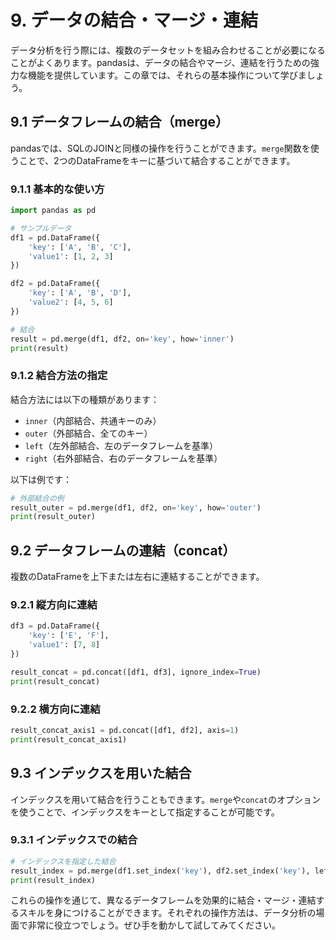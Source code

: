 # 9. データの結合・マージ・連結

データ分析を行う際には、複数のデータセットを組み合わせることが必要になることがよくあります。pandasは、データの結合やマージ、連結を行うための強力な機能を提供しています。この章では、それらの基本操作について学びましょう。

## 9.1 データフレームの結合（merge）

pandasでは、SQLのJOINと同様の操作を行うことができます。`merge`関数を使うことで、2つのDataFrameをキーに基づいて結合することができます。

### 9.1.1 基本的な使い方

```python
import pandas as pd

# サンプルデータ
df1 = pd.DataFrame({
    'key': ['A', 'B', 'C'],
    'value1': [1, 2, 3]
})

df2 = pd.DataFrame({
    'key': ['A', 'B', 'D'],
    'value2': [4, 5, 6]
})

# 結合
result = pd.merge(df1, df2, on='key', how='inner')
print(result)
```

### 9.1.2 結合方法の指定

結合方法には以下の種類があります：

- `inner`（内部結合、共通キーのみ）
- `outer`（外部結合、全てのキー）
- `left`（左外部結合、左のデータフレームを基準）
- `right`（右外部結合、右のデータフレームを基準）

以下は例です：

```python
# 外部結合の例
result_outer = pd.merge(df1, df2, on='key', how='outer')
print(result_outer)
```

## 9.2 データフレームの連結（concat）

複数のDataFrameを上下または左右に連結することができます。

### 9.2.1 縦方向に連結

```python
df3 = pd.DataFrame({
    'key': ['E', 'F'],
    'value1': [7, 8]
})

result_concat = pd.concat([df1, df3], ignore_index=True)
print(result_concat)
```

### 9.2.2 横方向に連結

```python
result_concat_axis1 = pd.concat([df1, df2], axis=1)
print(result_concat_axis1)
```

## 9.3 インデックスを用いた結合

インデックスを用いて結合を行うこともできます。`merge`や`concat`のオプションを使うことで、インデックスをキーとして指定することが可能です。

### 9.3.1 インデックスでの結合

```python
# インデックスを指定した結合
result_index = pd.merge(df1.set_index('key'), df2.set_index('key'), left_index=True, right_index=True, how='inner')
print(result_index)
```

これらの操作を通じて、異なるデータフレームを効果的に結合・マージ・連結するスキルを身につけることができます。それぞれの操作方法は、データ分析の場面で非常に役立つでしょう。ぜひ手を動かして試してみてください。